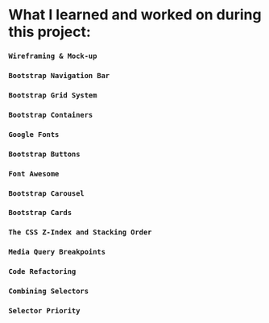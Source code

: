 # What I learned and worked on during this project:
### `Wireframing & Mock-up`
### `Bootstrap Navigation Bar`
### `Bootstrap Grid System`
### `Bootstrap Containers`
### `Google Fonts`
### `Bootstrap Buttons`
### `Font Awesome`
### `Bootstrap Carousel`
### `Bootstrap Cards`
### `The CSS Z-Index and Stacking Order`
### `Media Query Breakpoints`
### `Code Refactoring`
### `Combining Selectors`
### `Selector Priority`

